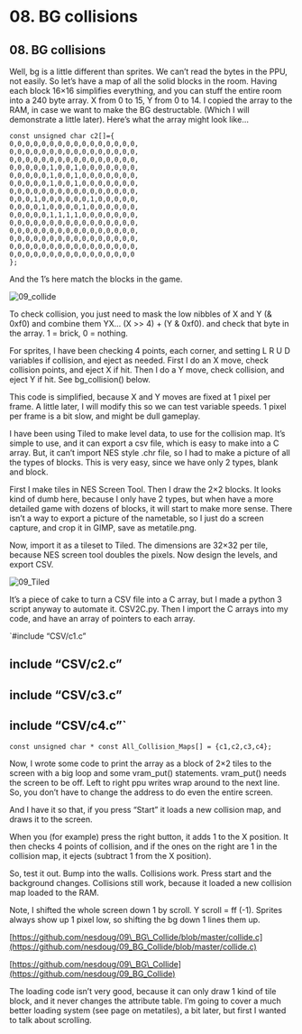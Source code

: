 # 08. BG collisions

## 08. BG collisions

Well, bg is a little different than sprites. We can’t read the bytes in the PPU, not easily. So let’s have a map of all the solid blocks in the room. Having each block 16×16 simplifies everything, and you can stuff the entire room into a 240 byte array. X from 0 to 15, Y from 0 to 14. I copied the array to the RAM, in case we want to make the BG destructable. \(Which I will demonstrate a little later\). Here’s what the array might look like…

```text
const unsigned char c2[]={
0,0,0,0,0,0,0,0,0,0,0,0,0,0,0,0,
0,0,0,0,0,0,0,0,0,0,0,0,0,0,0,0,
0,0,0,0,0,0,0,0,0,0,0,0,0,0,0,0,
0,0,0,0,0,1,0,0,1,0,0,0,0,0,0,0,
0,0,0,0,0,1,0,0,1,0,0,0,0,0,0,0,
0,0,0,0,0,1,0,0,1,0,0,0,0,0,0,0,
0,0,0,0,0,0,0,0,0,0,0,0,0,0,0,0,
0,0,0,1,0,0,0,0,0,0,1,0,0,0,0,0,
0,0,0,0,1,0,0,0,0,1,0,0,0,0,0,0,
0,0,0,0,0,1,1,1,1,0,0,0,0,0,0,0,
0,0,0,0,0,0,0,0,0,0,0,0,0,0,0,0,
0,0,0,0,0,0,0,0,0,0,0,0,0,0,0,0,
0,0,0,0,0,0,0,0,0,0,0,0,0,0,0,0,
0,0,0,0,0,0,0,0,0,0,0,0,0,0,0,0,
0,0,0,0,0,0,0,0,0,0,0,0,0,0,0,0
};
```

And the 1’s here match the blocks in the game.

![09\_collide](https://nesdoug.files.wordpress.com/2018/09/09_collide.png?w=924)

To check collision, you just need to mask the low nibbles of X and Y \(& 0xf0\) and combine them YX… \(X &gt;&gt; 4\) + \(Y & 0xf0\). and check that byte in the array. 1 = brick, 0 = nothing.

For sprites, I have been checking 4 points, each corner, and setting L R U D variables if collision, and eject as needed. First I do an X move, check collision points, and eject X if hit. Then I do a Y move, check collision, and eject Y if hit. See bg\_collision\(\) below.

This code is simplified, because X and Y moves are fixed at 1 pixel per frame. A little later, I will modify this so we can test variable speeds. 1 pixel per frame is a bit slow, and might be dull gameplay.

I have been using Tiled to make level data, to use for the collision map. It’s simple to use, and it can export a csv file, which is easy to make into a C array. But, it can’t import NES style .chr file, so I had to make a picture of all the types of blocks. This is very easy, since we have only 2 types, blank and block.

First I make tiles in NES Screen Tool. Then I draw the 2×2 blocks. It looks kind of dumb here, because I only have 2 types, but when have a more detailed game with dozens of blocks, it will start to make more sense. There isn’t a way to export a picture of the nametable, so I just do a screen capture, and crop it in GIMP, save as metatile.png.

Now, import it as a tileset to Tiled. The dimensions are 32×32 per tile, because NES screen tool doubles the pixels. Now design the levels, and export CSV.

![09\_Tiled](https://nesdoug.files.wordpress.com/2018/09/09_tiled.png?w=924)

It’s a piece of cake to turn a CSV file into a C array, but I made a python 3 script anyway to automate it. CSV2C.py. Then I import the C arrays into my code, and have an array of pointers to each array.

\`\#include “CSV/c1.c”

## include “CSV/c2.c”

## include “CSV/c3.c”

## include “CSV/c4.c”\`

`const unsigned char * const All_Collision_Maps[] = {c1,c2,c3,c4};`

Now, I wrote some code to print the array as a block of 2×2 tiles to the screen with a big loop and some vram\_put\(\) statements. vram\_put\(\) needs the screen to be off. Left to right ppu writes wrap around to the next line. So, you don’t have to change the address to do even the entire screen.

And I have it so that, if you press “Start” it loads a new collision map, and draws it to the screen.

When you \(for example\) press the right button, it adds 1 to the X position. It then checks 4 points of collision, and if the ones on the right are 1 in the collision map, it ejects \(subtract 1 from the X position\).

So, test it out. Bump into the walls. Collisions work. Press start and the background changes. Collisions still work, because it loaded a new collision map loaded to the RAM.

Note, I shifted the whole screen down 1 by scroll. Y scroll = ff \(-1\). Sprites always show up 1 pixel low, so shifting the bg down 1 lines them up.

[https://github.com/nesdoug/09\_BG\_Collide/blob/master/collide.c](https://github.com/nesdoug/09_BG_Collide/blob/master/collide.c)

[https://github.com/nesdoug/09\_BG\_Collide](https://github.com/nesdoug/09_BG_Collide)

The loading code isn’t very good, because it can only draw 1 kind of tile block, and it never changes the attribute table. I’m going to cover a much better loading system \(see page on metatiles\), a bit later, but first I wanted to talk about scrolling.

